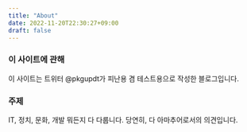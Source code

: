 ```yaml
---
title: "About"
date: 2022-11-20T22:30:27+09:00
draft: false
---
```


### 이 사이트에 관해

이 사이트는 트위터 @pkgupdt가 피난용 겸 테스트용으로 작성한 블로그입니다.

### 주제

IT, 정치, 문화, 개발 뭐든지 다 다룹니다. 당연히, 다 아마추어로서의 의견입니다.
